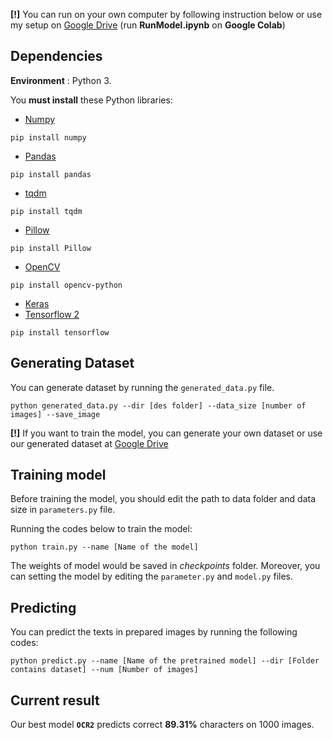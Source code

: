 **[!]** You can run on your own computer by following instruction below or use my setup on [Google Drive](https://drive.google.com/drive/folders/1B3t8Z3Gn0qrFY8_4z9MTQDOpC2EeATS9?usp=sharing)
(run **RunModel.ipynb** on **Google Colab**)
## Dependencies
**Environment** : Python 3.

You **must install** these Python libraries:
- [Numpy](https://numpy.org/)
```
pip install numpy
```
- [Pandas](https://pandas.pydata.org/)
```
pip install pandas
```
- [tqdm](https://tqdm.github.io/)
```
pip install tqdm
```
- [Pillow](https://pillow.readthedocs.io/en/stable/)
```
pip install Pillow
```
- [OpenCV](https://github.com/opencv/opencv-python)
```
pip install opencv-python
```
- [Keras](https://keras.io/)
- [Tensorflow 2](https://www.tensorflow.org/)
```
pip install tensorflow
```
## Generating Dataset
You can generate dataset by running the `generated_data.py` file.
```console
python generated_data.py --dir [des folder] --data_size [number of images] --save_image
```

**[!]** If you want to train the model, you can generate your own dataset or use our generated dataset at [Google Drive](https://drive.google.com/drive/folders/1-2u_ouIh00FhOH0tKHqWaHx6kmm1JoPd?usp=sharing)

## Training model
Before training the model, you should edit the path to data folder and data size in `parameters.py` file.

Running the codes below to train the model:

```console
python train.py --name [Name of the model]
```

The weights of model would be saved in *checkpoints* folder.
Moreover, you can setting the model by editing the `parameter.py` and `model.py` files.

## Predicting
You can predict the texts in prepared images by running the following codes:
```console
python predict.py --name [Name of the pretrained model] --dir [Folder contains dataset] --num [Number of images]
```

## Current result
Our best model **`OCR2`** predicts correct **89.31%** characters on 1000 images.